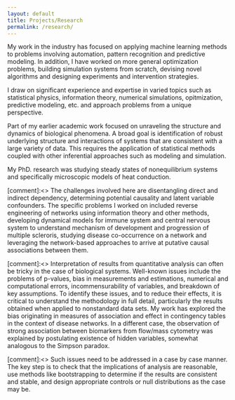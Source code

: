 ```yaml
---
layout: default
title: Projects/Research 
permalink: /research/
---
```

 

My work in the industry has focused on applying  machine learning methods to problems involving automation, pattern recognition and predictive modeling. In addition, I have worked on more general optimization problems, building simulation systems from scratch,  devising novel algorithms and designing experiments and intervention strategies. 

I draw on significant experience and expertise in varied topics such as statistical physics, information theory, numerical simulations, opitmization, predictive modeling, etc. and  approach problems from a unique perspective. 

Part of my earlier academic work focused on unraveling the structure and dynamics of biological phenomena. A broad goal is identification of robust underlying structure and interactions of systems that are consistent with a large variety of data. This requires the application of statistical methods coupled with other inferential approaches such as modeling and simulation.

My PhD. research was studying steady states of nonequilibrium systems and specifically microscopic models of heat conduction. 

[comment]:<> The challenges involved here are disentangling direct and indirect dependency, determining potential causality and latent variable confounders. The specific problems I worked on included reverse engineering of networks using information theory and other methods, developing dynamical models for immune system and central nervous system to understand mechanism of development and progression of multiple scleroris, studying disease co-occurrence on a network and leveraging the network-based approaches to arrive at putative causal associations between them.      


[comment]:<> Interpretation of results from quantitative analysis can often be tricky in the case of biological systems. Well-known issues include the problems of p-values, bias in measurements and estimations, numerical and computational errors, incommensurability of variables, and breakdown of key assumptions. To identify these issues, and to reduce their effects, it is critical to understand the methodology in full detail, particularly the results obtained when applied to nonstandard data sets. My work has explored the bias originating in measures of association and effect in contingency tables in the context of disease networks. In a different case, the observation of strong association between biomarkers from flow/mass cytometry was explained by postulating existence of hidden variables, somewhat analogous to the Simpson paradox.

[comment]:<> Such issues need to be addressed in a case by case manner. The key step is to check that the implications of analysis are reasonable, use methods like bootstrapping to determine if the results are consistent and stable, and design appropriate controls or null distributions as the case may be.

